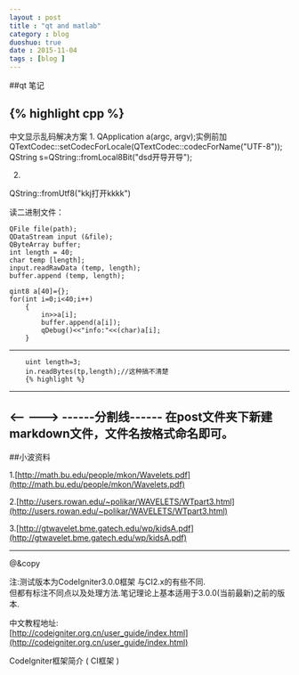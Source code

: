 ```yaml
---
layout : post
title : "qt and matlab"
category : blog
duoshuo: true
date : 2015-11-04
tags : [blog ]
---
```


##qt 笔记

<!-- more -->

{% highlight cpp %}
------------------------------------------
  中文显示乱码解决方案
  1.
  QApplication a(argc, argv);实例前加
  QTextCodec::setCodecForLocale(QTextCodec::codecForName("UTF-8"));
  QString s=QString::fromLocal8Bit("dsd开导开导");
  
  2.
  QString::fromUtf8("kkj打开kkkk")
  
读二进制文件：

	QFile file(path);
	QDataStream input (&file);
	QByteArray buffer;
	int length = 40;
	char temp [length];
	input.readRawData (temp, length);
	buffer.append (temp, length);

	qint8 a[40]={};
	for(int i=0;i<40;i++)
        {
            in>>a[i];
            buffer.append(a[i]);
            qDebug()<<"info:"<<(char)a[i];
        }
---

        uint length=3;
        in.readBytes(tp,length);//这种搞不清楚
        {% highlight %}
--------------  
<-- --->
  ------分割线------
在post文件夹下新建markdown文件，文件名按格式命名即可。
---
##小波资料

1.[http://math.bu.edu/people/mkon/Wavelets.pdf](http://math.bu.edu/people/mkon/Wavelets.pdf)

2.[http://users.rowan.edu/~polikar/WAVELETS/WTpart3.html](http://users.rowan.edu/~polikar/WAVELETS/WTpart3.html)

3.[http://gtwavelet.bme.gatech.edu/wp/kidsA.pdf](http://gtwavelet.bme.gatech.edu/wp/kidsA.pdf)

---
@&copy

注:测试版本为CodeIgniter3.0.0框架 与CI2.x的有些不同.   
但都有标注不同点以及处理方法.笔记理论上基本适用于3.0.0(当前最新)之前的版本.  

中文教程地址:    
[http://codeigniter.org.cn/user_guide/index.html](http://codeigniter.org.cn/user_guide/index.html)

  <a id="CodeIgniter框架简介"></a>CodeIgniter框架简介 ( CI框架 ) 

	
